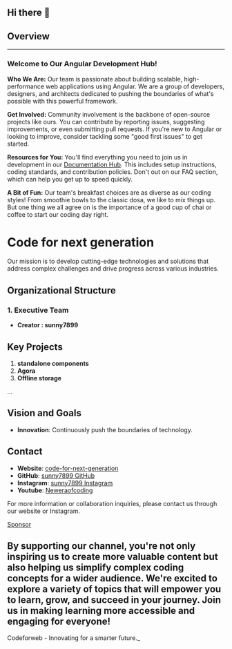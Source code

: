 ## Hi there 👋

## Overview
---

### Welcome to Our Angular Development Hub!

**Who We Are:**
Our team is passionate about building scalable, high-performance web applications using Angular. We are a group of developers, designers, and architects dedicated to pushing the boundaries of what's possible with this powerful framework.

**Get Involved:**
Community involvement is the backbone of open-source projects like ours. You can contribute by reporting issues, suggesting improvements, or even submitting pull requests. If you're new to Angular or looking to improve, consider tackling some "good first issues" to get started.

**Resources for You:**
You'll find everything you need to join us in development in our [Documentation Hub](https://bio.link/angulardev). This includes setup instructions, coding standards, and contribution policies. Don't  out on our FAQ section, which can help you get up to speed quickly.

**A Bit of Fun:**
Our team's breakfast choices are as diverse as our coding styles! From smoothie bowls to the classic dosa, we like to mix things up. But one thing we all agree on is the importance of a good cup of chai or coffee to start our coding day right.

# Code for next generation
 Our mission is to develop cutting-edge technologies and solutions that address complex challenges and drive progress across various industries.

## Organizational Structure

### 1. Executive Team
- **Creator : sunny7899**
## Key Projects

1. **standalone components**
2. **Agora**
3. **Offline storage**

...

## Vision and Goals

- **Innovation**: Continuously push the boundaries of technology.

## Contact

- **Website**: [code-for-next-generation](https://code-for-next-generation.vercel.app/)
- **GitHub**: [sunny7899 GitHub](https://github.com/sunny7899)
- **Instagram**: [sunny7899 Instagram](https://www.instagram.com/angular_development/)
- **Youtube**: [Neweraofcoding](https://www.youtube.com/@neweraofcoding/)

For more information or collaboration inquiries, please contact us through our website or Instagram. 

[Sponsor](https://github.com/sponsors/angulardevelopment)

By supporting our channel, you're not only inspiring us to create more valuable content but also helping us simplify complex coding concepts for a wider audience. We're excited to explore a variety of topics that will empower you to learn, grow, and succeed in your journey. Join us in making learning more accessible and engaging for everyone!
---

Codeforweb - Innovating for a smarter future._


<!--

**Here are some ideas to get you started:**

🙋‍♀️ A short introduction - what is your organization all about?
🌈 Contribution guidelines - how can the community get involved?
👩‍💻 Useful resources - where can the community find your docs? Is there anything else the community should know?
🍿 Fun facts - what does your team eat for breakfast?
🧙 Remember, you can do mighty things with the power of [Markdown](https://docs.github.com/github/writing-on-github/getting-started-with-writing-and-formatting-on-github/basic-writing-and-formatting-syntax)
-->
